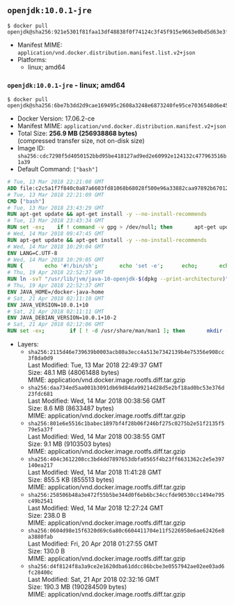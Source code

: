 ## `openjdk:10.0.1-jre`

```console
$ docker pull openjdk@sha256:921e5301f81faa13df48838f0f74124c3f45f915e9663e0bd5d63e3f16f89115
```

-	Manifest MIME: `application/vnd.docker.distribution.manifest.list.v2+json`
-	Platforms:
	-	linux; amd64

### `openjdk:10.0.1-jre` - linux; amd64

```console
$ docker pull openjdk@sha256:6be7b3dd2d9cae169495c2608a3248e6873240fe95ce7036548d6e45ad87fdfb
```

-	Docker Version: 17.06.2-ce
-	Manifest MIME: `application/vnd.docker.distribution.manifest.v2+json`
-	Total Size: **256.9 MB (256938868 bytes)**  
	(compressed transfer size, not on-disk size)
-	Image ID: `sha256:cdc7298f5d4050152bbd95be418127ad9ed2e60992e124132c477963516b1a39`
-	Default Command: `["bash"]`

```dockerfile
# Tue, 13 Mar 2018 22:21:08 GMT
ADD file:c2c5a1f7f840c0a87a6603fd81068b68028f500e96a33882caa97892b6701254 in / 
# Tue, 13 Mar 2018 22:21:09 GMT
CMD ["bash"]
# Tue, 13 Mar 2018 23:43:29 GMT
RUN apt-get update && apt-get install -y --no-install-recommends 		ca-certificates 		curl 		wget 	&& rm -rf /var/lib/apt/lists/*
# Tue, 13 Mar 2018 23:43:34 GMT
RUN set -ex; 	if ! command -v gpg > /dev/null; then 		apt-get update; 		apt-get install -y --no-install-recommends 			gnupg 			dirmngr 		; 		rm -rf /var/lib/apt/lists/*; 	fi
# Wed, 14 Mar 2018 09:47:45 GMT
RUN apt-get update && apt-get install -y --no-install-recommends 		bzip2 		unzip 		xz-utils 	&& rm -rf /var/lib/apt/lists/*
# Wed, 14 Mar 2018 10:29:04 GMT
ENV LANG=C.UTF-8
# Wed, 14 Mar 2018 10:29:05 GMT
RUN { 		echo '#!/bin/sh'; 		echo 'set -e'; 		echo; 		echo 'dirname "$(dirname "$(readlink -f "$(which javac || which java)")")"'; 	} > /usr/local/bin/docker-java-home 	&& chmod +x /usr/local/bin/docker-java-home
# Thu, 19 Apr 2018 22:52:37 GMT
RUN ln -svT "/usr/lib/jvm/java-10-openjdk-$(dpkg --print-architecture)" /docker-java-home
# Thu, 19 Apr 2018 22:52:37 GMT
ENV JAVA_HOME=/docker-java-home
# Sat, 21 Apr 2018 02:11:10 GMT
ENV JAVA_VERSION=10.0.1+10
# Sat, 21 Apr 2018 02:11:11 GMT
ENV JAVA_DEBIAN_VERSION=10.0.1+10-2
# Sat, 21 Apr 2018 02:12:06 GMT
RUN set -ex; 		if [ ! -d /usr/share/man/man1 ]; then 		mkdir -p /usr/share/man/man1; 	fi; 		ln -svT /docker-java-home/bin/java /usr/local/bin/java; 		apt-get update; 	apt-get install -y 		openjdk-10-jre="$JAVA_DEBIAN_VERSION" 	; 	rm -rf /var/lib/apt/lists/*; 		rm -v /usr/local/bin/java; 		[ "$(readlink -f "$JAVA_HOME")" = "$(docker-java-home)" ]; 		update-alternatives --get-selections | awk -v home="$(readlink -f "$JAVA_HOME")" 'index($3, home) == 1 { $2 = "manual"; print | "update-alternatives --set-selections" }'; 	update-alternatives --query java | grep -q 'Status: manual'
```

-	Layers:
	-	`sha256:2115d46e739639b0003acb80a3ecc4a513e7342139b4e75356e908cc3f8da0d9`  
		Last Modified: Tue, 13 Mar 2018 22:49:37 GMT  
		Size: 48.1 MB (48061488 bytes)  
		MIME: application/vnd.docker.image.rootfs.diff.tar.gzip
	-	`sha256:daa734ed5aa001b3091db69d84da99214d28d5e2bf18ad0bc53e376d23fdc681`  
		Last Modified: Wed, 14 Mar 2018 00:38:56 GMT  
		Size: 8.6 MB (8633487 bytes)  
		MIME: application/vnd.docker.image.rootfs.diff.tar.gzip
	-	`sha256:801e6e5516c1babec1897bf4f28b06f246bf275c0275b2e51f2135f579e5a37f`  
		Last Modified: Wed, 14 Mar 2018 00:38:55 GMT  
		Size: 9.1 MB (9103503 bytes)  
		MIME: application/vnd.docker.image.rootfs.diff.tar.gzip
	-	`sha256:404c3612208cc3bd4dd7897653dbfa0565f4b23ff6631362c2e5e397140ea217`  
		Last Modified: Wed, 14 Mar 2018 11:41:28 GMT  
		Size: 855.5 KB (855513 bytes)  
		MIME: application/vnd.docker.image.rootfs.diff.tar.gzip
	-	`sha256:258506b48a3e472f55b5be344d0f6eb6bc34ccfde90530cc1494e795c49b2541`  
		Last Modified: Wed, 14 Mar 2018 12:27:24 GMT  
		Size: 238.0 B  
		MIME: application/vnd.docker.image.rootfs.diff.tar.gzip
	-	`sha256:0604d98e15f6320d69c6a80c6604411704e11f5226958e6ae62426e8a3880fab`  
		Last Modified: Fri, 20 Apr 2018 01:27:55 GMT  
		Size: 130.0 B  
		MIME: application/vnd.docker.image.rootfs.diff.tar.gzip
	-	`sha256:d4f8124f8a3a9ce2e1620dba61ddcc86bcbe3e0557942ae02ee03ad6fc28400c`  
		Last Modified: Sat, 21 Apr 2018 02:32:16 GMT  
		Size: 190.3 MB (190284509 bytes)  
		MIME: application/vnd.docker.image.rootfs.diff.tar.gzip
